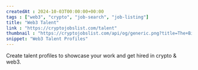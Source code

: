```yaml
---
createdAt : 2024-10-03T00:00:00+00:00
tags : ["web3", "crypto", "job-search", "job-listing"]
title: "Web3 Talent"
link : "https://cryptojobslist.com/talent"
thumbnail : "https://cryptojobslist.com/api/og/generic.png?title=The+Biggest+List+of+Crypto%2C+Web3+and+Blockchain+Jobs"
snippet: "Web3 Talent Profiles"
---
```

Create talent profiles to showcase your work and get hired in crypto & web3.
